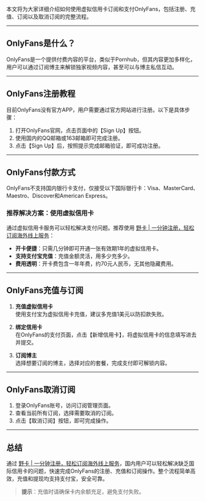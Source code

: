 本文将为大家详细介绍如何使用虚拟信用卡订阅和支付OnlyFans，包括注册、充值、订阅以及取消订阅的完整流程。

---

## OnlyFans是什么？

OnlyFans是一个提供付费内容的平台，类似于Pornhub，但其内容更加多样化，用户可以通过订阅博主来解锁独家视频内容，甚至可以与博主私信互动。

---

## OnlyFans注册教程

目前OnlyFans没有官方APP，用户需要通过官方网站进行注册。以下是具体步骤：

1. 打开OnlyFans官网，点击页面中的【Sign Up】按钮。
2. 使用国内的QQ邮箱或163邮箱即可完成注册。
3. 点击【Sign Up】后，按照提示完成邮箱验证，即可成功注册。

---

## OnlyFans付款方式

OnlyFans不支持国内银行卡支付，仅接受以下国际银行卡：Visa、MasterCard、Maestro、Discover和American Express。

### 推荐解决方案：使用虚拟信用卡
通过虚拟信用卡服务可以轻松解决支付问题。推荐使用 [野卡 | 一分钟注册，轻松订阅海外线上服务](https://bit.ly/bewildcard)：

- **开卡便捷**：只需几分钟即可开通一张有效期1年的虚拟信用卡。
- **支持支付宝充值**：充值金额灵活，用多少充多少。
- **费用透明**：开卡费包含一年年费，约70元人民币，无其他隐藏费用。

---

## OnlyFans充值与订阅

1. **充值虚拟信用卡**  
   使用支付宝为虚拟信用卡充值，建议多充值1美元以防扣款失败。

2. **绑定信用卡**  
   在OnlyFans的支付页面，点击【新增信用卡】，将虚拟信用卡的信息填写进去并提交。

3. **订阅博主**  
   选择想要订阅的博主，选择对应的套餐，完成支付即可解锁内容。

---

## OnlyFans取消订阅

1. 登录OnlyFans账号，访问订阅管理页面。
2. 查看当前所有订阅，选择需要取消的订阅。
3. 点击【取消订阅】按钮，即可完成操作。

---

## 总结

通过 [野卡 | 一分钟注册，轻松订阅海外线上服务](https://bit.ly/bewildcard)，国内用户可以轻松解决缺乏国际信用卡的问题，快速完成OnlyFans的注册、充值和订阅操作。整个流程简单高效，充值和提现均支持支付宝，安全可靠。

> **提示**：充值时请确保卡内余额充足，避免支付失败。